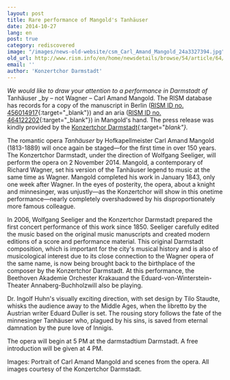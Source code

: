 ```yaml
---
layout: post
title: Rare performance of Mangold's Tanhäuser
date: 2014-10-27
lang: en
post: true
category: rediscovered
image: "/images/news-old-website/csm_Carl_Amand_Mangold_24a3327394.jpg"
old_url: http://www.rism.info/en/home/newsdetails/browse/54/article/64/rare-performance-of-mangolds-tanhaeuser.html
email: ''
author: 'Konzertchor Darmstadt'
---
```


_We would like to draw your attention to a performance in Darmstadt of_ Tanhäuser _by – not Wagner – Carl Amand Mangold. The RISM database has records for a copy of the manuscript in Berlin ([RISM ID no. 456014917](https://opac.rism.info/search?id=456014917){:target="_blank"}) and an aria ([RISM ID no. 464122202](https://opac.rism.info/search?id=464122202){:target="_blank"}) in Mangold's hand. The press release was kindly provided by the [Konzertchor Darmstadt](http://www.konzertchor-darmstadt.de/){:target="_blank"}._

The romantic opera _Tanhäuser_ by Hofkapellmeister Carl Amand Mangold (1813-1889) will once again be staged—for the first time in over 150 years. The Konzertchor Darmstadt, under the direction of Wolfgang Seeliger, will perform the opera on 2 November 2014. Mangold, a contemporary of Richard Wagner, set his version of the Tanhäuser legend to music at the same time as Wagner. Mangold completed his work in January 1843, only one week after Wagner. In the eyes of posterity, the opera, about a knight and minnesinger, was unjustly—as the Konzertchor will show in this onetime performance—nearly completely overshadowed by his disproportionately more famous colleague.

In 2006, Wolfgang Seeliger and the Konzertchor Darmstadt prepared the first concert performance of this work since 1850. Seeliger carefully edited the music based on the original music manuscripts and created modern editions of a score and performance material. This original Darmstadt composition, which is important for the city's musical history and is also of musicological interest due to its close connection to the Wagner opera of the same name, is now being brought back to the birthplace of the composer by the Konzertchor Darmstadt. At this performance, the Beethoven Akademie Orchester Krakauand the Eduard-von-Winterstein-Theater Annaberg-Buchholzwill also be playing.


Dr. Ingolf Huhn's visually exciting direction, with set design by Tilo Staudte, whisks the audience away to the Middle Ages, when the libretto by the Austrian writer Eduard Duller is set. The rousing story follows the fate of the minnesinger Tanhäuser who, plagued by his sins, is saved from eternal damnation by the pure love of Innigis.


The opera will begin at 5 PM at the darmstadtium Darmstadt. A free introduction will be given at 4 PM.


Images: Portrait of Carl Amand Mangold and scenes from the opera. All images courtesy of the Konzertchor Darmstadt.
